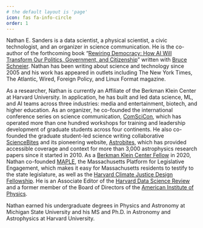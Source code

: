 ```yaml
---
# the default layout is 'page'
icon: fas fa-info-circle
order: 1
---
```


Nathan E. Sanders is a data scientist, a physical scientist, a civic technologist, and an organizer in science communication. He is the co-author of the forthcoming book “<a href="https://mitpress.mit.edu/9780262049948/rewiring-democracy/">Rewiring Democracy: How AI Will Transform Our Politics, Government, and Citizenship</a>” written with <a href="https://www.schneier.com">Bruce Schneier</a>. Nathan has been writing about science and technology since 2005 and his work has appeared in outlets including The New York Times, The Atlantic, Wired, Foreign Policy, and Linux Format magazine. 

As a researcher, Nathan is currently an Affiliate of the Berkman Klein Center at Harvard University. In application, he has built and led data science, ML, and AI teams across three industries: media and entertainment, biotech, and higher education. As an organizer, he co-founded the international conference series on science communication, <a href="https://www.comscicon.org/">ComSciCon</a>, which has operated more than one hundred workshops for training and leadership development of graduate students across four continents. He also co-founded the graduate student-led science writing collaborative <a href="https://sciencebites.org/">ScienceBites</a> and its pioneering website, <a href="https://astrobites.org/">Astrobites</a>, which has provided accessible coverage and context for more than 3,000 astrophysics research papers since it started in 2010. As a <a href="https://cyber.harvard.edu/people/nathan-sanders">Berkman Klein Center Fellow</a> in 2020, Nathan co-founded <a href="https://mapletestimony.org/">MAPLE</a>, the Massachusetts Platform for Legislative Engagement, which makes it easy for Massachusetts residents to testify to the state legislature, as well as the <a href="https://climatefellowship.org">Harvard Climate Justice Design Fellowship</a>. He is an Associate Editor of the <a href="https://hdsr.mitpress.mit.edu">Harvard Data Science Review</a> and a former member of the Board of Directors of the <a href="https://aip.org/">American Institute of Physics</a>. 

Nathan earned his undergraduate degrees in Physics and Astronomy at Michigan State University and his MS and Ph.D. in Astronomy and Astrophysics at Harvard University.



